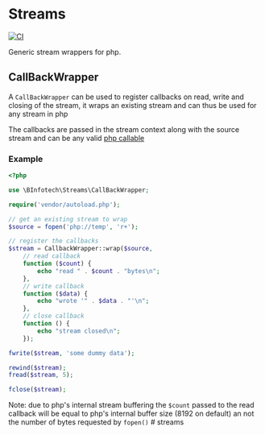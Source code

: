 # Streams #

[![CI](https://github.com/binfotech/Streams/actions/workflows/ci.yaml/badge.svg)](https://github.com/binfotech/Streams/actions/workflows/ci.yaml)

Generic stream wrappers for php.

## CallBackWrapper ##

A `CallBackWrapper` can be used to register callbacks on read, write and closing of the stream,
it wraps an existing stream and can thus be used for any stream in php

The callbacks are passed in the stream context along with the source stream
and can be any valid [php callable](http://php.net/manual/en/language.types.callable.php)

### Example ###
```php
<?php

use \BInfotech\Streams\CallBackWrapper;

require('vendor/autoload.php');

// get an existing stream to wrap
$source = fopen('php://temp', 'r+');

// register the callbacks
$stream = CallbackWrapper::wrap($source,
	// read callback
	function ($count) {
		echo "read " . $count . "bytes\n";
	},
	// write callback
	function ($data) {
		echo "wrote '" . $data . "'\n";
	},
	// close callback
	function () {
		echo "stream closed\n";
	});

fwrite($stream, 'some dummy data');

rewind($stream);
fread($stream, 5);

fclose($stream);
```

Note: due to php's internal stream buffering the `$count` passed to the read callback
will be equal to php's internal buffer size (8192 on default) an not the number of bytes
requested by `fopen()`
#   s t r e a m s  
 